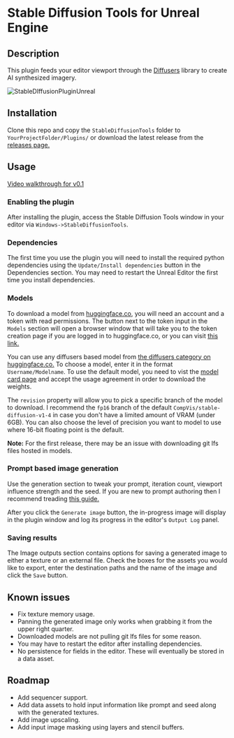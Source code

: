 Stable Diffusion Tools for Unreal Engine
========================================

Description
-----------
This plugin feeds your editor viewport through the [Diffusers](https://github.com/huggingface/diffusers) library to create AI synthesized imagery.

![StableDIffusionPluginUnreal](https://user-images.githubusercontent.com/795851/195005569-b7b33432-a981-4f76-81d5-d9948861fd84.png)


Installation
------------
Clone this repo and copy the `StableDiffusionTools` folder to `YourProjectFolder/Plugins/` or download the latest release from the [releases page.](https://github.com/Mystfit/Unreal-StableDiffusionTools/releases)

Usage
-----
[Video walkthrough for v0.1](https://youtu.be/dihSydSkd4I)

### Enabling the plugin
After installing the plugin, access the Stable Diffusion Tools window in your editor via `Windows->StableDiffusionTools`.

### Dependencies
The first time you use the plugin you will need to install the required python dependencies using the `Update/Install dependencies` button in the Dependencies section. You may need to restart the Unreal Editor the first time you install dependencies.

### Models
To download a model from [huggingface.co](https://huggingface.co), you will need an account and a token with read permissions. The button next to the token input in the `Models` section will open a browser window that will take you to the token creation page if you are logged in to huggingface.co, or you can visit [this link.](https://huggingface.co/settings/tokens)

You can use any diffusers based model from [the diffusers category on huggingface.co.](https://huggingface.co/models?library=diffusers) To choose a model, enter it in the format `Username/Modelname`. To use the default model, you need to vist the [model card page](https://huggingface.co/CompVis/stable-diffusion-v1-4) and accept the usage agreement in order to download the weights. 

The `revision` property will allow you to pick a specific branch of the model to download. I recommend the `fp16` branch of the default `CompVis/stable-diffusion-v1-4` in case you don't have a limited amount of VRAM (under 6GB). You can also choose the level of precision you want to model to use where 16-bit floating point is the default.

**Note:** For the first release, there may be an issue with downloading git lfs files hosted in models.

### Prompt based image generation

Use the generation section to tweak your prompt, iteration count, viewport influence strength and the seed. If you are new to prompt authoring then I recommend treading [this guide.](https://www.howtogeek.com/833169/how-to-write-an-awesome-stable-diffusion-prompt/)

After you click the `Generate image` button, the in-progress image will display in the plugin window and log its progress in the editor's `Output Log` panel.

### Saving results

The Image outputs section contains options for saving a generated image to either a texture or an external file. Check the boxes for the assets you would like to export, enter the destination paths and the name of the image and click the `Save` button.

## Known issues

* Fix texture memory usage.
* Panning the generated image only works when grabbing it from the upper right quarter.
* Downloaded models are not pulling git lfs files for some reason.
* You may have to restart the editor after installing dependencies.
* No persistence for fields in the editor. These will eventually be stored in a data asset.

## Roadmap

* Add sequencer support.
* Add data assets to hold input information like prompt and seed along with the generated textures.
* Add image upscaling.
* Add input image masking using layers and stencil buffers.
   
